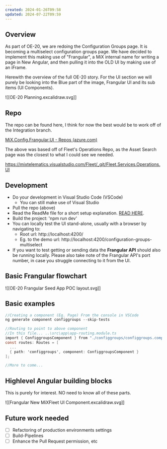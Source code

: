 ```yaml
---
created: 2024-01-26T09:58
updated: 2024-07-22T09:59
---
```

## Overview

As part of OE-20, we are redoing the Configuration Groups page. It is becoming a multiselect configuration groups page. We have decided to implement this making use of "Frangular", a MiX internal name for writing a page in New Angular, and then pulling it into the OLD UI by making use of an iFrame.

Herewith the overview of the full OE-20 story.
For the UI section we will purely be looking into the Blue part of the image, Frangular UI and its sub items (UI Components).


![[OE-20 Planning.excalidraw.svg]]

## Repo

The repo can be found here, I think for now the best would be to work off of the Integration branch.

[MiX.Config.Frangular.UI - Repos (azure.com)](https://dev.azure.com/MiXTelematics/DeviceIntegration/_git/MiX.Config.Frangular.UI)

The above was based off of Fleet's Operations Repo, as the Asset Search page was the closest to what I could see we needed.

https://mixtelematics.visualstudio.com/Fleet/_git/Fleet.Services.Operations.UI

## Development

- Do your development in Visual Studio Code (VSCode)
	- You can still make use of Visual Studio
- Pull the repo (above)
- Read the ReadMe file for a short setup explanation. [READ HERE](https://dev.azure.com/MiXTelematics/DeviceIntegration/_git/MiX.Config.Frangular.UI?path=/README.md).
- Build the project: 'npm run dev'
- You can locally test the UI stand-alone, usually with a browser by navigating to: 
	- Root url: http://localhost:4200/
	- Eg. to the demo url: http://localhost:4200/configuration-groups-multiselect
- If you want to test getting or sending data the **Frangular API** should also be running locally. Please also take note of the Frangular API's port number, in case you struggle connecting to it from the UI.

## Basic Frangular flowchart

![[OE-20 Frangular Seed App POC layout.svg]]


## Basic examples

```C#
//Creating a component (Eg. Page) From the console in VSCode
ng generate component configgroups --skip-tests

//Routing to point to above component
//In this file... ..\src\app\app-routing.module.ts
import { ConfiggroupsComponent } from "./configgroups/configgroups.component";
const routes: Routes = [
  ...
  { path: 'configgroups', component: ConfiggroupsComponent }
];

//More to come...

```

## Highlevel Angular building blocks

This is purely for interest. NO need to know all of these parts.

![[Frangular New MiXFleet UI Component.excalidraw.svg]]

## Future work needed

- [ ] Refactoring of production environments settings
- [ ] Build-Pipelines
- [ ] Enhance the Pull Request permission, etc